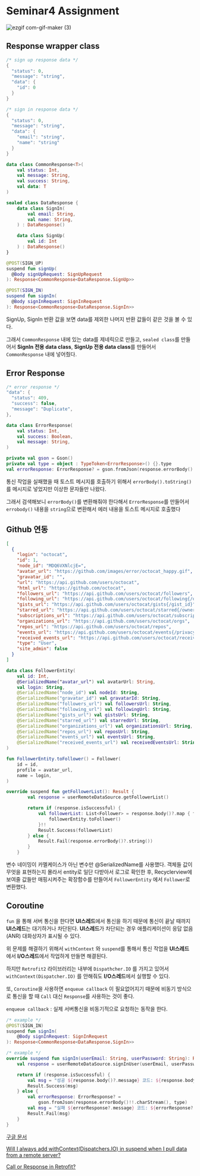# Seminar4 Assignment
![ezgif com-gif-maker (3)](https://user-images.githubusercontent.com/82709044/168252716-fb84cf21-74f8-4364-b20f-0ce2c4c2b7e4.gif)

## Response wrapper class

```kotlin
/* sign up response data */
{
  "status": 0,
  "message": "string",
  "data": {
    "id": 0
  }
}
```

```kotlin
/* sign in response data */
{
  "status": 0,
  "message": "string",
  "data": {
    "email": "string",
    "name": "string"
  }
}
```

```kotlin
data class CommonResponse<T>(
    val status: Int,
    val message: String,
    val success: String,
    val data: T
)
```

```kotlin
sealed class DataResponse {
    data class SignIn(
        val email: String,
        val name: String,
    ) : DataResponse()

    data class SignUp(
        val id: Int
    ) : DataResponse()
}
```

```kotlin
@POST(SIGN_UP)
suspend fun signUp(
  @Body signUpRequest: SignUpRequest
): Response<CommonResponse<DataResponse.SignUp>>

@POST(SIGN_IN)
suspend fun signIn(
  @Body signInRequest: SignInRequest
): Response<CommonResponse<DataResponse.SignIn>>
```

SignUp, SignIn 반환 값을 보면 data를 제외한 나머지 반환 값들이 같은 것을 볼 수 있다.

그래서 `CommonResponse` 내에 있는 data를 제네릭으로 만들고, `sealed class`를 만들어서 **SignIn 전용 data class**, **SignUp 전용 data class**를 만들어서 `CommonResponse` 내에 넣어줬다.

## Error Response

```kotlin
/* error response */
"data": {
  "status": 409,
  "success": false,
  "message": "Duplicate",
},
```

```kotlin
data class ErrorResponse(
    val status: Int,
    val success: Boolean,
    val message: String,
)
```

```kotlin
private val gson = Gson()
private val type = object : TypeToken<ErrorResponse>() {}.type
val errorResponse: ErrorResponse? = gson.fromJson(response.errorBody()!!.charStream(), type)
```

통신 작업을 실패했을 때 토스트 메시지를 호출하기 위해서 `errorBody().toString()` 를 메시지로 넣었지만 이상한 문자들만 나왔다.

그래서 검색해보니 `errorBody()`를 변환해줘야 한다해서 `ErrorResponse`를 만들어서 `errobody()` 내용을 `string`으로 변환해서 에러 내용을 토스트 메시지로 호출했다

## Github 연동

```json
[
  {
    "login": "octocat",
    "id": 1,
    "node_id": "MDQ6VXNlcjE=",
    "avatar_url": "https://github.com/images/error/octocat_happy.gif",
    "gravatar_id": "",
    "url": "https://api.github.com/users/octocat",
    "html_url": "https://github.com/octocat",
    "followers_url": "https://api.github.com/users/octocat/followers",
    "following_url": "https://api.github.com/users/octocat/following{/other_user}",
    "gists_url": "https://api.github.com/users/octocat/gists{/gist_id}",
    "starred_url": "https://api.github.com/users/octocat/starred{/owner}{/repo}",
    "subscriptions_url": "https://api.github.com/users/octocat/subscriptions",
    "organizations_url": "https://api.github.com/users/octocat/orgs",
    "repos_url": "https://api.github.com/users/octocat/repos",
    "events_url": "https://api.github.com/users/octocat/events{/privacy}",
    "received_events_url": "https://api.github.com/users/octocat/received_events",
    "type": "User",
    "site_admin": false
  }
]
```

```kotlin
data class FollowerEntity(
    val id: Int,
    @SerializedName("avatar_url") val avatarUrl: String,
    val login: String,
    @SerializedName("node_id") val nodeId: String,
    @SerializedName("gravatar_id") val gravatarId: String,
    @SerializedName("followers_url") val followersUrl: String,
    @SerializedName("following_url") val followingUrl: String,
    @SerializedName("gists_url") val gistsUrl: String,
    @SerializedName("starred_url") val starredUrl: String,
    @SerializedName("organizations_url") val organizationsUrl: String,
    @SerializedName("repos_url") val reposUrl: String,
    @SerializedName("events_url") val eventsUrl: String,
    @SerializedName("received_events_url") val receivedEventsUrl: String,
)

fun FollowerEntity.toFollower() = Follower(
    id = id,
    profile = avatar_url,
    name = login,
)
```

```kotlin
override suspend fun getFollowerList(): Result {
        val response = userRemoteDataSource.getFollowerList()

        return if (response.isSuccessful) {
            val followerList: List<Follower> = response.body()?.map { followerEntity ->
                followerEntity.toFollower()
            }!!
            Result.Success(followerList)
        } else {
            Result.Fail(response.errorBody()?.string())
        }
    }
```
변수 네이밍이 카멜케이스가 아닌 변수만 @SerializedName를 사용했다.
객체들 값이 무엇을 표현하는지 몰라서 entity로 일단 다받아서 로그로 확인한 후, Recyclerview에 보여줄 값들만 매핑시켜주는 확장함수를 만들어서 `FollowerEntity` 에서 `Follower`로 변환했다.

## Coroutine

`fun` 을 통해 서버 통신을 한다면 **UI스레드**에서 통신을 하기 때문에 통신이 끝날 때까지 **UI스레드**는 대기하거나 차단된다. **UI스레드**가 차단되는 경우 애플리케이션이 응답 없음(ANR) 대화상자가 표시될 수 있다.

위 문제를 해결하기 위해서 `withContext` 와 `suspend`를 통해서 통신 작업을 **UI스레드**에서 **I/O스레드**에서 작업하게 만들면 해결된다.

하지만 `Retrofit2` 라이브러리는 내부에 `Dispathcher.IO` 를 가지고 있어서 `withContext(Dispatcher.IO)` 를 안해줘도 **I/O스레드**에서 실행할 수 있다.

또, `Coroutine`을 사용하면 `enqueue callback` 이 필요없어지기 때문에 비동기 방식으로 통신을 할 때 `Call` 대신 `Response`를 사용하는 것이 좋다.

`enqueue callback` : 실제 서버통신을 비동기적으로 요청하는 동작을 한다.

```kotlin
/* example */
@POST(SIGN_IN)
suspend fun signIn(
    @Body signInRequest: SignInRequest
): Response<CommonResponse<DataResponse.SignIn>>

/* example */
override suspend fun signIn(userEmail: String, userPassword: String): Result {
    val response = userRemoteDataSource.signInUser(userEmail, userPassword)

    return if (response.isSuccessful) {
        val msg = "성공 ${response.body()?.message} 코드: ${response.body()?.status}"
        Result.Success(msg)
    } else {
        val errorResponse: ErrorResponse? =
            gson.fromJson(response.errorBody()!!.charStream(), type)
        val msg = "실패 ${errorResponse?.message} 코드: ${errorResponse?.status}"
        Result.Fail(msg)
    }
}
```

[구글 문서](https://developer.android.com/kotlin/coroutines)

[Will I always add withContext(Dispatchers.IO) in suspend when I pull data from a remote server?](https://stackoverflow.com/questions/60911310/will-i-always-add-withcontextdispatchers-io-in-suspend-when-i-pull-data-from-a)

[Call or Response in Retrofit?](https://stackoverflow.com/questions/64124670/call-or-response-in-retrofit)
